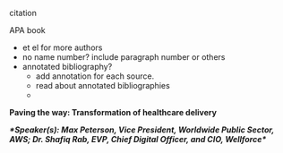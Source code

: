 citation

APA book

- et el for more authors
- no name number? include paragraph number or others
- annotated bibliography?
  - add annotation for each source.
  - read about annotated bibliographies
  - 

**Paving the way: Transformation of healthcare delivery**



***\*Speaker(s): Max Peterson, Vice President, Worldwide Public Sector, AWS; Dr. Shafiq Rab, EVP, Chief Digital Officer, and CIO, Wellforce\****

